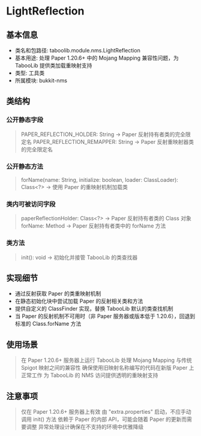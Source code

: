 # LightReflection

## 基本信息
- 类名和包路径: taboolib.module.nms.LightReflection
- 基本用途: 处理 Paper 1.20.6+ 中的 Mojang Mapping 兼容性问题，为 TabooLib 提供类加载重映射支持
- 类型: 工具类
- 所属模块: bukkit-nms

## 类结构

### 公开静态字段
> PAPER_REFLECTION_HOLDER: String -> Paper 反射持有者类的完全限定名
> PAPER_REFLECTION_REMAPPER: String -> Paper 反射重映射器类的完全限定名

### 公开静态方法
> forName(name: String, initialize: boolean, loader: ClassLoader): Class<?> -> 使用 Paper 的重映射机制加载类

### 类内可被访问字段
> paperReflectionHolder: Class<?> -> Paper 反射持有者类的 Class 对象
> forName: Method -> Paper 反射持有者类中的 forName 方法

### 类方法
> init(): void -> 初始化并接管 TabooLib 的类查找器

## 实现细节
- 通过反射获取 Paper 的类重映射机制
- 在静态初始化块中尝试加载 Paper 的反射相关类和方法
- 提供自定义的 ClassFinder 实现，替换 TabooLib 默认的类查找机制
- 当 Paper 的反射机制不可用时（非 Paper 服务器或版本低于 1.20.6），回退到标准的 Class.forName 方法

## 使用场景
> 在 Paper 1.20.6+ 服务器上运行 TabooLib
> 处理 Mojang Mapping 与传统 Spigot 映射之间的兼容性
> 确保使用旧映射名称编写的代码在新版 Paper 上正常工作
> 为 TabooLib 的 NMS 访问提供透明的重映射支持

## 注意事项
> 仅在 Paper 1.20.6+ 服务器上有效
> 由 "extra.properties" 启动，不应手动调用 init() 方法
> 依赖于 Paper 的内部 API，可能会随着 Paper 的更新而需要调整
> 异常处理设计确保在不支持的环境中优雅降级

